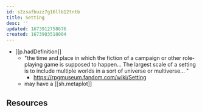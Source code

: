 ```yaml
---
id: s2zsafbuzz7g16llb12tntb
title: Setting
desc: ''
updated: 1673912758676
created: 1673903518004
---
```


- [[p.hadDefinition]]
  - "the time and place in which the fiction of a campaign or other role-playing game is supposed to happen... The largest scale of a setting is to include multiple worlds in a sort of universe or multiverse... "
    - https://rpgmuseum.fandom.com/wiki/Setting
  - may have a [[sh.metaplot]]

## Resources
